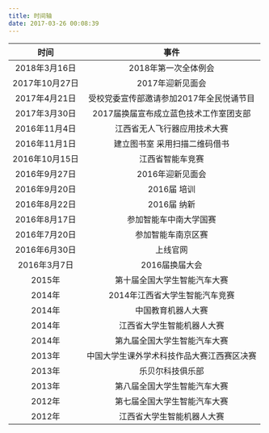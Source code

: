 ```yaml
---
title: 时间轴
date: 2017-03-26 00:08:39
---
```


|时间|事件|
|:---:|:---:|
|2018年3月16日 |2018年第一次全体例会|
|2017年10月27日 |2017年迎新见面会|
|2017年4月21日 |受校党委宣传部邀请参加2017年全民悦诵节目|
|2017年3月30日 |2017届换届宣布成立蓝色技术工作室团支部|
|2016年11月4日 |江西省无人飞行器应用技术大赛|
|2016年11月1日 |建立图书室 采用扫描二维码借书|
|2016年10月15日 |江西省智能车竞赛|
|2016年9月27日 |2016年迎新见面会|
|2016年9月20日 |2016届 培训|
|2016年8月22日 |2016届 纳新|
|2016年8月17日 |参加智能车中南大学国赛|
|2016年7月20日 |参加智能车南京区赛|
|2016年6月30日 |上线官网|
|2016年3月7日 |2016届换届大会|
|2015年 |第十届全国大学生智能汽车大赛|
|2014年 |2014年江西省大学生智能汽车竞赛|
|2014年 |中国教育机器人大赛|
|2014年 |江西省大学生智能机器人大赛|
|2014年 |第九届全国大学生智能汽车大赛|
|2013年 |中国大学生课外学术科技作品大赛江西赛区决赛|
|2013年 |乐贝尔科技俱乐部|
|2013年 |第八届全国大学生智能汽车大赛|
|2012年 |第七届全国大学生智能汽车大赛|
|2012年 |江西省大学生智能机器人大赛|
